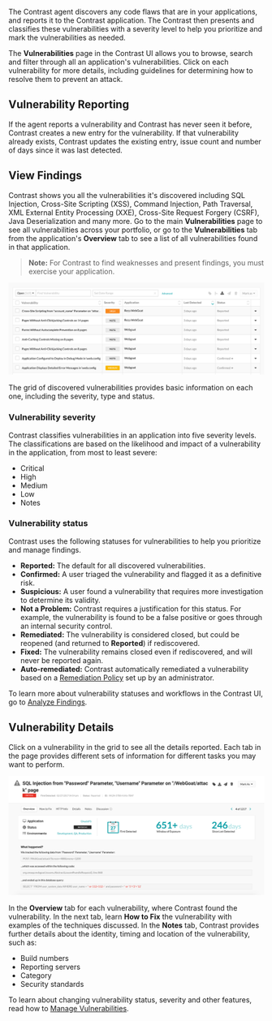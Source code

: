 <!--
title: "Discover Vulnerabilities"
description: "Overview of discovering vulnerabilities"
tags: "user applications discover vulnerabilities quick start guide"
-->

The Contrast agent discovers any code flaws that are in your applications, and reports it to the Contrast application. The Contrast then presents and classifies these vulnerabilities with a severity level to help you prioritize and mark the vulnerabilities as needed. 

The **Vulnerabilities** page in the Contrast UI allows you to browse, search and filter through all an application's vulnerabilities. Click on each vulnerability for more details, including guidelines for determining how to resolve them to prevent an attack.

## Vulnerability Reporting 

If the agent reports a vulnerability and Contrast has never seen it before, Contrast creates a new entry for the vulnerability. If that vulnerability already exists, Contrast updates the existing entry, issue count and number of days since it was last detected. 

## View Findings 

Contrast shows you all the vulnerabilities it's discovered including SQL Injection, Cross-Site Scripting (XSS), Command Injection, Path Traversal, XML External Entity Processing (XXE), Cross-Site Request Forgery (CSRF), Java Deserialization and many more. Go to the main **Vulnerabilities** page to see all vulnerabilities across your portfolio, or go to the **Vulnerabilities** tab from the application's **Overview** tab to see a list of all vulnerabilities found in that application. 

> **Note:** For Contrast to find weaknesses and present findings, you must exercise your application. 

<a href="assets/images/Vulnerabilities-grid.png" rel="lightbox" title="View reported vulnerabilities in the grid"><img class="thumbnail" src="assets/images/Vulnerabilities-grid.png"/></a>

The grid of discovered vulnerabilities provides basic information on each one, including the severity, type and status.

### Vulnerability severity 

Contrast classifies vulnerabilities in an application into five severity levels. The classifications are based on the likelihood and impact of a vulnerability in the application, from most to least severe:

* Critical
* High
* Medium
* Low
* Notes

### Vulnerability status 

Contrast uses the following statuses for vulnerabilities to help you prioritize and manage findings. 

* **Reported:** The default for all discovered vulnerabilities.
* **Confirmed:** A user triaged the vulnerability and flagged it as a definitive risk.
* **Suspicious:** A user found a vulnerability that requires more investigation to determine its validity. 
* **Not a Problem:** Contrast requires a justification for this status. For example, the vulnerability is found to be a false positive or goes through an internal security control. 
* **Remediated:** The vulnerability is considered closed, but could be reopened (and returned to **Reported**) if rediscovered.
* **Fixed:** The vulnerability remains closed even if rediscovered, and will never be reported again.
* **Auto-remediated:** Contrast automatically remediated a vulnerability based on a [Remediation Policy](admin-policymgmt.html#remediate) set up by an administrator. 

To learn more about vulnerability statuses and workflows in the Contrast UI, go to [Analyze Findings](user-vulns.html#analyze). 

## Vulnerability Details

Click on a vulnerability in the grid to see all the details reported. Each tab in the page provides different sets of information for different tasks you may want to perform. 

<a href="assets/images/Vulnerability-overview.png" rel="lightbox" title="Vulnerability details"><img class="thumbnail" src="assets/images/Vulnerability-overview.png"/></a>

In the **Overview** tab for each vulnerability, where Contrast found the vulnerability. In the next tab, learn **How to Fix** the vulnerability with examples of the techniques discussed. In the **Notes** tab, Contrast provides further details about the identity, timing and location of the vulnerability, such as: 

* Build numbers
* Reporting servers
* Category 
* Security standards

To learn about changing vulnerability status, severity and other features, read how to [Manage Vulnerabilities](user-vulns.html#manage-vuln).


